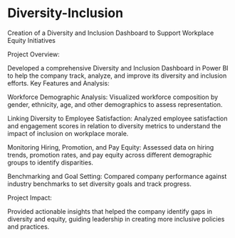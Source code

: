# Diversity-Inclusion

Creation of a Diversity and Inclusion Dashboard to Support Workplace Equity Initiatives

Project Overview:

Developed a comprehensive Diversity and Inclusion Dashboard in Power BI to help the company track, analyze, and improve its diversity and inclusion efforts.
Key Features and Analysis:

Workforce Demographic Analysis: Visualized workforce composition by gender, ethnicity, age, and other demographics to assess representation.

Linking Diversity to Employee Satisfaction: Analyzed employee satisfaction and engagement scores in relation to diversity metrics to understand the impact of inclusion on workplace morale.

Monitoring Hiring, Promotion, and Pay Equity: Assessed data on hiring trends, promotion rates, and pay equity across different demographic groups to identify disparities.

Benchmarking and Goal Setting: Compared company performance against industry benchmarks to set diversity goals and track progress.


Project Impact:

Provided actionable insights that helped the company identify gaps in diversity and equity, guiding leadership in creating more inclusive policies and practices.
